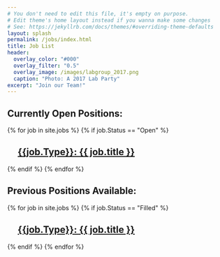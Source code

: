 ```yaml
---
# You don't need to edit this file, it's empty on purpose.
# Edit theme's home layout instead if you wanna make some changes
# See: https://jekyllrb.com/docs/themes/#overriding-theme-defaults
layout: splash
permalink: /jobs/index.html
title: Job List
header:
  overlay_color: "#000"
  overlay_filter: "0.5"
  overlay_image: /images/labgroup_2017.png
  caption: "Photo: A 2017 Lab Party"
excerpt: "Join our Team!"
---
```

<h2> Currently Open Positions: </h2>
{% for job in site.jobs %}
  {% if job.Status == "Open" %}
<ul>
    <h2><a href="{{ job.url }}">{{job.Type}}: {{ job.title }}</a></h2>
</ul>
  {% endif %}
{% endfor %}

<h2> Previous Positions Available: </h2>
{% for job in site.jobs %}
  {% if job.Status == "Filled" %}
<ul>
    <h2><a href="{{ job.url }}">{{job.Type}}: {{ job.title }}</a></h2>
</ul>
  {% endif %}
{% endfor %}
